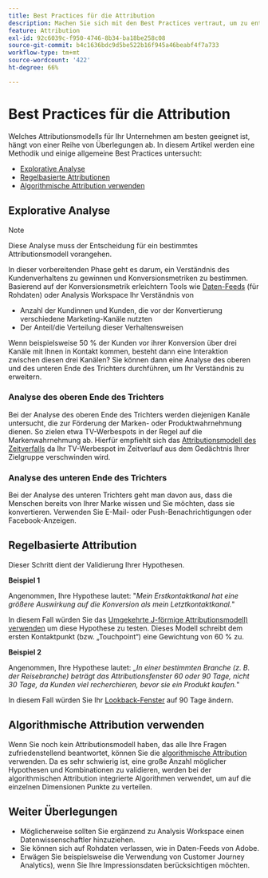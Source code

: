 ```yaml
---
title: Best Practices für die Attribution
description: Machen Sie sich mit den Best Practices vertraut, um zu entscheiden, welches Attributionsmodell verwendet werden soll.
feature: Attribution
exl-id: 92c6039c-f950-4746-8b34-ba18be258c08
source-git-commit: b4c1636bdc9d5be522b16f945a46beabf4f7a733
workflow-type: tm+mt
source-wordcount: '422'
ht-degree: 66%

---
```


# Best Practices für die Attribution

Welches Attributionsmodells für Ihr Unternehmen am besten geeignet ist, hängt von einer Reihe von Überlegungen ab. In diesem Artikel werden eine Methodik und einige allgemeine Best Practices untersucht:

* [Explorative Analyse](#exploratory-analysis)
* [Regelbasierte Attributionen](#rule-base-attribution)
* [Algorithmische Attribution verwenden](#use-algorithmic-attribution)

## Explorative Analyse

>[!NOTE]
>Diese Analyse muss der Entscheidung für ein bestimmtes Attributionsmodell vorangehen.

In dieser vorbereitenden Phase geht es darum, ein Verständnis des Kundenverhaltens zu gewinnen und Konversionsmetriken zu bestimmen. Basierend auf der Konversionsmetrik erleichtern Tools wie [Daten-Feeds](https://experienceleague.adobe.com/de/docs/analytics/export/analytics-data-feed/data-feed-overview) (für Rohdaten) oder Analysis Workspace Ihr Verständnis von

* Anzahl der Kundinnen und Kunden, die vor der Konvertierung verschiedene Marketing-Kanäle nutzten
* Der Anteil/die Verteilung dieser Verhaltensweisen

Wenn beispielsweise 50 % der Kunden vor ihrer Konversion über drei Kanäle mit Ihnen in Kontakt kommen, besteht dann eine Interaktion zwischen diesen drei Kanälen?
Sie können dann eine Analyse des oberen und des unteren Ende des Trichters durchführen, um Ihr Verständnis zu erweitern.

### Analyse des oberen Ende des Trichters

Bei der Analyse des oberen Ende des Trichters werden diejenigen Kanäle untersucht, die zur Förderung der Marken- oder Produktwahrnehmung dienen. So zielen etwa TV-Werbespots in der Regel auf die Markenwahrnehmung ab. Hierfür empfiehlt sich das [Attributionsmodell des Zeitverfalls](/help/analyze/analysis-workspace/attribution/models.md) da Ihr TV-Werbespot im Zeitverlauf aus dem Gedächtnis Ihrer Zielgruppe verschwinden wird.

### Analyse des unteren Ende des Trichters

Bei der Analyse des unteren Trichters geht man davon aus, dass die Menschen bereits von Ihrer Marke wissen und Sie möchten, dass sie konvertieren. Verwenden Sie E-Mail- oder Push-Benachrichtigungen oder Facebook-Anzeigen.

## Regelbasierte Attribution

Dieser Schritt dient der Validierung Ihrer Hypothesen.

**Beispiel 1**

Angenommen, Ihre Hypothese lautet: &quot;*Mein Erstkontaktkanal hat eine größere Auswirkung auf die Konversion als mein Letztkontaktkanal.*&quot;

In diesem Fall würden Sie das [Umgekehrte J-förmige Attributionsmodell) verwenden](/help/analyze/analysis-workspace/attribution/models.md) um diese Hypothese zu testen. Dieses Modell schreibt dem ersten Kontaktpunkt (bzw. „Touchpoint“) eine Gewichtung von 60 % zu.

**Beispiel 2**

Angenommen, Ihre Hypothese lautet: *„In einer bestimmten Branche (z. B. der Reisebranche) beträgt das Attributionsfenster 60 oder 90 Tage, nicht 30 Tage, da Kunden viel recherchieren, bevor sie ein Produkt kaufen.*&quot;

In diesem Fall würden Sie Ihr [Lookback-Fenster](https://experienceleague.adobe.com/en/docs/analytics/analyze/analysis-workspace/attribution/models) auf 90 Tage ändern.

## Algorithmische Attribution verwenden

Wenn Sie noch kein Attributionsmodell haben, das alle Ihre Fragen zufriedenstellend beantwortet, können Sie die [algorithmische Attribution](/help/analyze/analysis-workspace/attribution/algorithmic.md) verwenden. Da es sehr schwierig ist, eine große Anzahl möglicher Hypothesen und Kombinationen zu validieren, werden bei der algorithmischen Attribution integrierte Algorithmen verwendet, um auf die einzelnen Dimensionen Punkte zu verteilen.

## Weiter Überlegungen

* Möglicherweise sollten Sie ergänzend zu Analysis Workspace einen Datenwissenschaftler hinzuziehen.
* Sie können sich auf Rohdaten verlassen, wie in Daten-Feeds von Adobe.
* Erwägen Sie beispielsweise die Verwendung von [](https://experienceleague.adobe.com/en/docs/analytics-platform/using/cja-overview/cja-b2c-overview/cja-overview)Customer Journey Analytics), wenn Sie Ihre Impressionsdaten berücksichtigen möchten.
